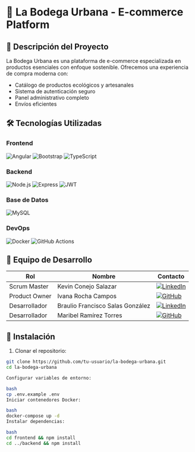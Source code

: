 # 🏪 La Bodega Urbana - E-commerce Platform


## 📝 Descripción del Proyecto
La Bodega Urbana es una plataforma de e-commerce especializada en productos esenciales con enfoque sostenible. Ofrecemos una experiencia de compra moderna con:

- Catálogo de productos ecológicos y artesanales
- Sistema de autenticación seguro
- Panel administrativo completo
- Envíos eficientes

## 🛠 Tecnologías Utilizadas

### Frontend
<p>
  <img src="https://img.shields.io/badge/Angular-DD0031?style=for-the-badge&logo=angular&logoColor=white" alt="Angular">
  <img src="https://img.shields.io/badge/Bootstrap-7952B3?style=for-the-badge&logo=bootstrap&logoColor=white" alt="Bootstrap">
  <img src="https://img.shields.io/badge/TypeScript-3178C6?style=for-the-badge&logo=typescript&logoColor=white" alt="TypeScript">
</p>

### Backend
<p>
  <img src="https://img.shields.io/badge/Node.js-339933?style=for-the-badge&logo=nodedotjs&logoColor=white" alt="Node.js">
  <img src="https://img.shields.io/badge/Express-000000?style=for-the-badge&logo=express&logoColor=white" alt="Express">
  <img src="https://img.shields.io/badge/JWT-000000?style=for-the-badge&logo=JSON%20web%20tokens&logoColor=white" alt="JWT">
</p>

### Base de Datos
<p>
  <img src="https://img.shields.io/badge/MySQL-4479A1?style=for-the-badge&logo=mysql&logoColor=white" alt="MySQL">
</p>

### DevOps
<p>
  <img src="https://img.shields.io/badge/Docker-2496ED?style=for-the-badge&logo=docker&logoColor=white" alt="Docker">
  <img src="https://img.shields.io/badge/GitHub_Actions-2088FF?style=for-the-badge&logo=github-actions&logoColor=white" alt="GitHub Actions">
</p>

## 👥 Equipo de Desarrollo

| Rol | Nombre | Contacto |
|------|--------|----------|
| Scrum Master | Kevin Conejo Salazar | [![LinkedIn](https://img.shields.io/badge/LinkedIn-0077B5?style=for-the-badge&logo=linkedin&logoColor=white)](https://drive.google.com/file/d/1fqoQ6NW4b_4gu-yN4r30Z6FsNfj9i9W-/view?usp=sharing) |
| Product Owner | Ivana Rocha Campos | [![GitHub](https://img.shields.io/badge/GitHub-100000?style=for-the-badge&logo=github&logoColor=white)](https://www.canva.com/design/DAGBmjP8zCk/eevTMpYhm0s8bfDny4re6A/view?utm_content=DAGBmjP8zCk&utm_campaign=designshare&utm_medium=link2&utm_source=uniquelinks&utlId=hb05e824c9f) |
| Desarrollador | Braulio Francisco Salas González | [![LinkedIn](https://img.shields.io/badge/LinkedIn-0077B5?style=for-the-badge&logo=linkedin&logoColor=white)](https://lobofh.github.io/CV-Online/) |
| Desarrollador | Maribel Ramírez Torres | [![GitHub](https://img.shields.io/badge/GitHub-100000?style=for-the-badge&logo=github&logoColor=white)](https://marib117uwu.github.io/CV_Maribel_Ramirez_Torres/) |

## 🚀 Instalación

1. Clonar el repositorio:
```bash
git clone https://github.com/tu-usuario/la-bodega-urbana.git
cd la-bodega-urbana

Configurar variables de entorno:

bash
cp .env.example .env
Iniciar contenedores Docker:

bash
docker-compose up -d
Instalar dependencias:

bash
cd frontend && npm install
cd ../backend && npm install
